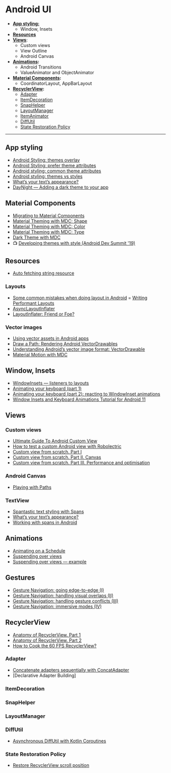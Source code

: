 # Android UI
- [**App styling:**](#app-styling)
  - Window, Insets
- [**Resources**](#resources)
- **[Views](#views)**:
  - Custom views
  - View Outline
  - Android Canvas
- **[Animations](#animations):**
  - Android Transitions
  - ValueAnimator and ObjectAnimator
- **[Material Components](#material-components):**
  - CoordinatorLayout, AppBarLayout
- **[RecyclerView](#recyclerview):**
  - [Adapter](#adapter)
  - [ItemDecoration](#itemdecoration)
  - [SnapHelper](#snaphelper)
  - [LayoutManager](#layoutmanager)
  - [ItemAnimator](#itemanimator)
  - [DiffUtil](#diffutil)
  - [State Restoration Policy](#state-restoration-policy)
  
 ___
  
## App styling

- [Android Styling: themes overlay](https://medium.com/androiddevelopers/android-styling-themes-overlay-1ffd57745207)
- [Android Styling: prefer theme attributes](https://medium.com/androiddevelopers/android-styling-prefer-theme-attributes-412caa748774)
- [Android styling: common theme attributes](https://medium.com/androiddevelopers/android-styling-common-theme-attributes-8f7c50c9eaba)
- [Android styling: themes vs styles](https://medium.com/androiddevelopers/android-styling-themes-vs-styles-ebe05f917578)
- [What’s your text’s appearance?](https://medium.com/androiddevelopers/whats-your-text-s-appearance-f3a1729192d)
- [DayNight — Adding a dark theme to your app](https://medium.com/androiddevelopers/appcompat-v23-2-daynight-d10f90c83e94)

## Material Components

- [Migrating to Material Components](https://medium.com/androiddevelopers/migrating-to-material-components-for-android-ec6757795351)
- [Material Theming with MDC: Shape](https://medium.com/androiddevelopers/material-theming-with-mdc-shape-126c4e5cd7b4)
- [Material Theming with MDC: Color](https://medium.com/androiddevelopers/material-theming-with-mdc-color-860dbba8ce2f)
- [Material Theming with MDC: Type](https://medium.com/androiddevelopers/material-theming-with-mdc-type-8c2013430247)
- [Dark Theme with MDC](https://medium.com/androiddevelopers/dark-theme-with-mdc-4c6fc357d956)
- 📺 [Developing themes with style (Android Dev Summit '19)](https://youtu.be/Owkf8DhAOSo)

## Resources

- [Auto fetching string resource](https://proandroiddev.com/auto-fetching-string-resources-31788ceecf04)

### Layouts
- [Some common mistakes when doing layout in Android](https://medium.com/swlh/some-common-mistakes-in-doing-layout-in-android-a8ee035f199c)
= [Writing Performant Layouts](https://proandroiddev.com/writing-performant-layouts-3bf2a18d4a61)
- [AsyncLayoutInflater](https://blog.stylingandroid.com/asynclayoutinflater/)
- [LayoutInflater: Friend or Foe?](https://academy.realm.io/posts/layoutinflater-droid-kaigi-2017-jenx/)

### Vector images

- [Using vector assets in Android apps](https://medium.com/androiddevelopers/using-vector-assets-in-android-apps-4318fd662eb9)
- [Draw a Path: Rendering Android VectorDrawables](https://medium.com/androiddevelopers/draw-a-path-rendering-android-vectordrawables-89a33b5e5ebf)
- [Understanding Android’s vector image format: VectorDrawable](https://medium.com/androiddevelopers/understanding-androids-vector-image-format-vectordrawable-ab09e41d5c68)
- [Material Motion with MDC](https://medium.com/androiddevelopers/material-motion-with-mdc-c1f09bb90bf9)

## Window, Insets
- [WindowInsets — listeners to layouts](https://medium.com/androiddevelopers/windowinsets-listeners-to-layouts-8f9ccc8fa4d1)
- [Animating your keyboard (part 1)](https://medium.com/androiddevelopers/animating-your-keyboard-fb776a8fb66d)
- [Animating your keyboard (part 2): reacting to WindowInset animations](https://medium.com/androiddevelopers/animating-your-keyboard-reacting-to-inset-animations-839be3d4c31b)
- [Window Insets and Keyboard Animations Tutorial for Android 11](https://www.raywenderlich.com/18393648-window-insets-and-keyboard-animations-tutorial-for-android-11)
## Views

### Custom views
- [Ultimate Guide To Android Custom View](https://vladsonkin.com/ultimate-guide-to-android-custom-view/)
- [How to test a custom Android view with Robolectric](https://plusmobileapps.com/2020/12/14/android-custom-view-testing.html)
- [Custom view from scratch. Part I](https://medium.com/revolut/custom-view-from-scratch-part-i-931178481903)
- [Custom view from scratch. Part II. Canvas](https://medium.com/revolut/custom-view-from-scratch-part-ii-canvas-74982b1d2d7c)
- [Custom view from scratch. Part III. Performance and optimisation](https://medium.com/revolut/custom-view-from-scratch-part-iii-performance-and-optimisation-54cb6ac57e4b)

### Android Canvas
- [Playing with Paths](https://medium.com/androiddevelopers/playing-with-paths-3fbc679a6f77)

### TextView

- [Spantastic text styling with Spans](https://medium.com/androiddevelopers/spantastic-text-styling-with-spans-17b0c16b4568)
- [What’s your text’s appearance?](https://medium.com/androiddevelopers/whats-your-text-s-appearance-f3a1729192d)
- [Working with spans in Android](https://programmerr47.medium.com/working-with-spans-in-android-ca4ab1327bc4)

## Animations

- [Animating on a Schedule](https://medium.com/androiddevelopers/animating-on-a-schedule-8a90d812ae4)
- [Suspending over views](https://medium.com/androiddevelopers/suspending-over-views-19de9ebd7020)
- [Suspending over views — example](https://medium.com/androiddevelopers/suspending-over-views-example-260ce3dc9100)

## Gestures

- [Gesture Navigation: going edge-to-edge (I)](https://medium.com/androiddevelopers/gesture-navigation-going-edge-to-edge-812f62e4e83e)
- [Gesture Navigation: handling visual overlaps (II)](https://medium.com/androiddevelopers/gesture-navigation-handling-visual-overlaps-4aed565c134c)
- [Gesture Navigation: handling gesture conflicts (III)](https://medium.com/androiddevelopers/gesture-navigation-handling-gesture-conflicts-8ee9c2665c69)
- [Gesture Navigation: immersive modes (IV)](https://medium.com/androiddevelopers/gesture-navigation-immersive-modes-43f2d37a925d)

## RecyclerView

- [Anatomy of RecyclerView. Part 1](https://android.jlelse.eu/anatomy-of-recyclerview-part-1-a-search-for-a-viewholder-404ba3453714)
- [Anatomy of RecyclerView. Part 2](https://android.jlelse.eu/anatomy-of-recyclerview-part-1-a-search-for-a-viewholder-continued-d81c631a2b91)
- [How to Cook the 60 FPS RecyclerView?](https://medium.com/rosberryapps/how-to-cook-the-60-fps-recyclerview-3e7f3885a55)

### Adapter

- [Concatenate adapters sequentially with ConcatAdapter](https://medium.com/androiddevelopers/merge-adapters-sequentially-with-mergeadapter-294d2942127a)
- [Declarative Adapter Building]

### ItemDecoration

### SnapHelper

### LayoutManager

### DiffUtil

- [Asynchronous DiffUtil with Kotlin Coroutines](https://proandroiddev.com/better-recyclerview-with-asynchronous-diffutil-and-kotlin-coroutines-f67e4f366cda)

### State Restoration Policy

- [Restore RecyclerView scroll position](https://medium.com/androiddevelopers/restore-recyclerview-scroll-position-a8fbdc9a9334)
